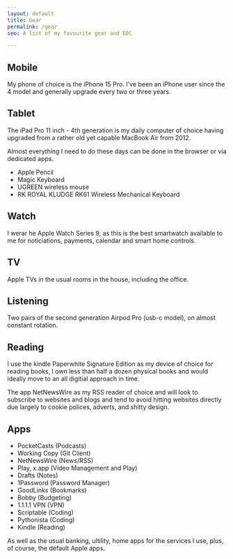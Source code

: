 ```yaml
---
layout: default
title: Gear
permalink: /gear
seo: A list of my favourite gear and EDC

---
```


## Mobile

My phone of choice is the iPhone 15 Pro. I've been an iPhone user since the 4 model and generally upgrade every two or three years.


## Tablet

The iPad Pro 11 inch - 4th generation is my daily computer of choice having upgraded from a rather old yet capable MacBook Air from 2012. 

Almost everything I need to do these days can be done in the browser or via dedicated apps.

- Apple Pencil
- Magic Keyboard
- UGREEN wireless mouse
- RK ROYAL KLUDGE RK61 Wireless Mechanical Keyboard

## Watch

I werar he Apple Watch Series 9, as this is the best smartwatch available to me for noticiations, payments, calendar and smart home controls.

## TV

Apple TVs in the usual rooms in the house, including the office.

## Listening

Two pairs of the second generation Airpod Pro (usb-c model), on almost constant rotation.

## Reading

I use the kindle Paperwhite Signature Edition as my device of choice for reading books, I own less than half a dozen physical books and would ideally move to an all digitial approach in time.

The app NetNewsWire as my RSS reader of choice and will look to subscribe to websites and blogs and tend to avoid hitting websites directly due largely to cookie polices, adverts, and shitty design.


## Apps
 
- PocketCasts (Podcasts)
- Working Copy (Git Client)
- NetNewsWire (News/RSS)
- Play, x.app (Video Management and Play)
- Drafts (Notes)
- 1Password (Password Manager)
- GoodLinks (Bookmarks)
- Bobby (Budgeting)
- 1.1.1.1 VPN (VPN)
- Scriptable (Coding)
- Pythonista (Coding)
- Kindle (Reading)

As well as the usual banking, ultility, home apps for the services I use, plus, of course, the default Apple apps.
